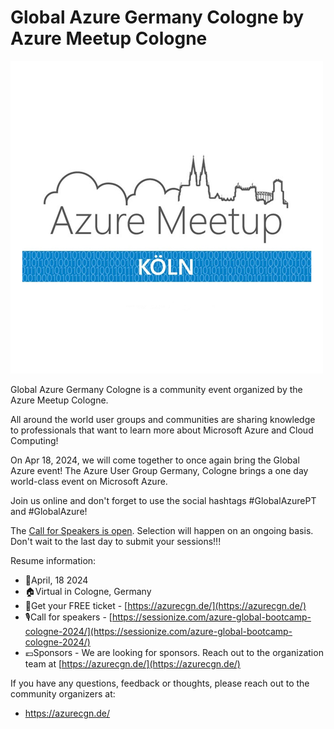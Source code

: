 # Global Azure Germany Cologne by Azure Meetup Cologne

[![Azure Meetup Cologne](azurecgn.png "Visit us here!")](https://azurecgn.de/)

Global Azure Germany Cologne is a community event organized by the Azure Meetup Cologne.

All around the world user groups and communities are sharing knowledge to professionals that want to learn more about Microsoft Azure and Cloud Computing!

On Apr 18, 2024, we will come together to once again bring the Global Azure event! The Azure User Group Germany, Cologne brings a one day world-class event on Microsoft Azure. 

Join us online and don't forget to use the social hashtags #GlobalAzurePT and #GlobalAzure!


The [Call for Speakers is open](https://sessionize.com/azure-global-bootcamp-cologne-2024/). Selection will happen on an ongoing basis. Don't wait to the last day to submit your sessions!!! 


Resume information:
* 📅April, 18 2024
* 🏠Virtual in Cologne, Germany
* 🎫Get your FREE ticket - [https://azurecgn.de/](https://azurecgn.de/)
* 🎙️Call for speakers - [https://sessionize.com/azure-global-bootcamp-cologne-2024/](https://sessionize.com/azure-global-bootcamp-cologne-2024/)
* 💶Sponsors - We are looking for sponsors. Reach out to the organization team at [https://azurecgn.de/](https://azurecgn.de/)

If you have any questions, feedback or thoughts, please reach out to the community organizers at:
* https://azurecgn.de/